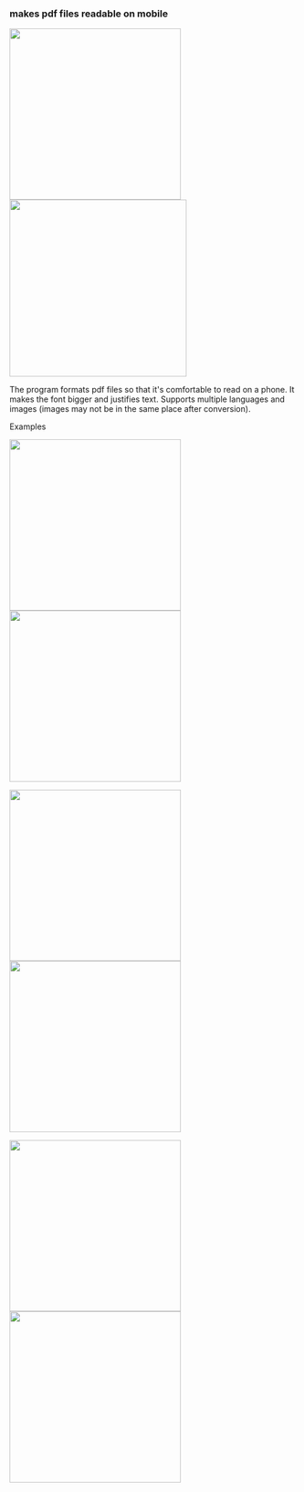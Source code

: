 ### makes pdf files readable on mobile

<p float="left">
<img src="icon.png" width="300">
<img src="screenshot.png" height="310">
</p>

The program formats pdf files so that it's comfortable to read on a phone. It makes the font bigger and justifies text. Supports multiple languages and images (images may not be in the same place after conversion).


Examples
<p float="left">
  <img src="examples/sample0.jpg" width="300" />
  <img src="examples/sample0-after.jpg" width="300" /> 
</p>
<p float="left">
  <img src="examples/sample.jpg" width="300" />
  <img src="examples/sample-after.jpg" width="300" /> 
</p>
<p float="left">
  <img src="examples/sample1.jpg" width="300" />
  <img src="examples/sample1-after.jpg" width="300" /> 
</p>
